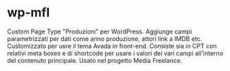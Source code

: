 # wp-mfl
Custom Page Type "Produzioni" per WordPress. Aggiunge campi parametrizzati per dati come anno produzione, attori link a IMDB etc. 
Customizzato per usre il tema Avada in front-end.
Consiste sia in CPT con relativi meta boxes e di shortcode per usare i valori dei vari campi all'interno del contenuto principale.
Usato nel progetto Media Freelance.
